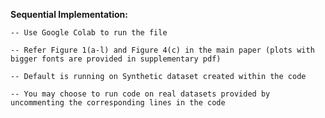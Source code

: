**Sequential Implementation:**

	-- Use Google Colab to run the file
	
	-- Refer Figure 1(a-l) and Figure 4(c) in the main paper (plots with bigger fonts are provided in supplementary pdf)
	
	-- Default is running on Synthetic dataset created within the code
	
	-- You may choose to run code on real datasets provided by uncommenting the corresponding lines in the code
	
